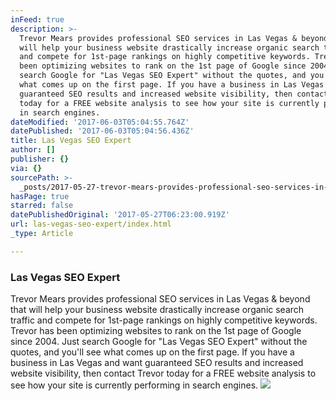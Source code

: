 ```yaml
---
inFeed: true
description: >-
  Trevor Mears provides professional SEO services in Las Vegas & beyond that
  will help your business website drastically increase organic search traffic
  and compete for 1st-page rankings on highly competitive keywords. Trevor has
  been optimizing websites to rank on the 1st page of Google since 2004. Just
  search Google for "Las Vegas SEO Expert" without the quotes, and you'll see
  what comes up on the first page. If you have a business in Las Vegas and want
  guaranteed SEO results and increased website visibility, then contact Trevor
  today for a FREE website analysis to see how your site is currently performing
  in search engines.
dateModified: '2017-06-03T05:04:55.764Z'
datePublished: '2017-06-03T05:04:56.436Z'
title: Las Vegas SEO Expert
author: []
publisher: {}
via: {}
sourcePath: >-
  _posts/2017-05-27-trevor-mears-provides-professional-seo-services-in-las-vegas.md
hasPage: true
starred: false
datePublishedOriginal: '2017-05-27T06:23:00.919Z'
url: las-vegas-seo-expert/index.html
_type: Article

---
```

### Las Vegas SEO Expert

Trevor Mears provides professional SEO services in Las Vegas & beyond that will help your business website drastically increase organic search traffic and compete for 1st-page rankings on highly competitive keywords. Trevor has been optimizing websites to rank on the 1st page of Google since 2004\. Just search Google for "Las Vegas SEO Expert" without the quotes, and you'll see what comes up on the first page. If you have a business in Las Vegas and want guaranteed SEO results and increased website visibility, then contact Trevor today for a FREE website analysis to see how your site is currently performing in search engines.
![](https://the-grid-user-content.s3-us-west-2.amazonaws.com/daf5f816-4000-439d-8ec6-384cb12522e0.png)